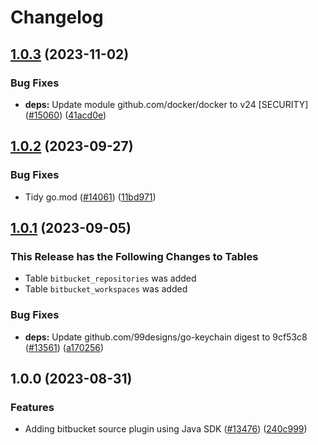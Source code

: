 # Changelog

## [1.0.3](https://github.com/cloudquery/cloudquery/compare/plugins-source-bitbucket-v1.0.2...plugins-source-bitbucket-v1.0.3) (2023-11-02)


### Bug Fixes

* **deps:** Update module github.com/docker/docker to v24 [SECURITY] ([#15060](https://github.com/cloudquery/cloudquery/issues/15060)) ([41acd0e](https://github.com/cloudquery/cloudquery/commit/41acd0e4ac63221e90cca89a7137a8685692267d))

## [1.0.2](https://github.com/cloudquery/cloudquery/compare/plugins-source-bitbucket-v1.0.1...plugins-source-bitbucket-v1.0.2) (2023-09-27)


### Bug Fixes

* Tidy go.mod ([#14061](https://github.com/cloudquery/cloudquery/issues/14061)) ([11bd971](https://github.com/cloudquery/cloudquery/commit/11bd971f6a0089c92e47af6be24f552b2d920f21))

## [1.0.1](https://github.com/cloudquery/cloudquery/compare/plugins-source-bitbucket-v1.0.0...plugins-source-bitbucket-v1.0.1) (2023-09-05)


### This Release has the Following Changes to Tables
- Table `bitbucket_repositories` was added
- Table `bitbucket_workspaces` was added

### Bug Fixes

* **deps:** Update github.com/99designs/go-keychain digest to 9cf53c8 ([#13561](https://github.com/cloudquery/cloudquery/issues/13561)) ([a170256](https://github.com/cloudquery/cloudquery/commit/a17025657e92b017fe3c8bd37abfaa2354e6e818))

## 1.0.0 (2023-08-31)


### Features

* Adding bitbucket source plugin using Java SDK ([#13476](https://github.com/cloudquery/cloudquery/issues/13476)) ([240c999](https://github.com/cloudquery/cloudquery/commit/240c999b0944bc180dc3da4996b66dd8febc959a))
